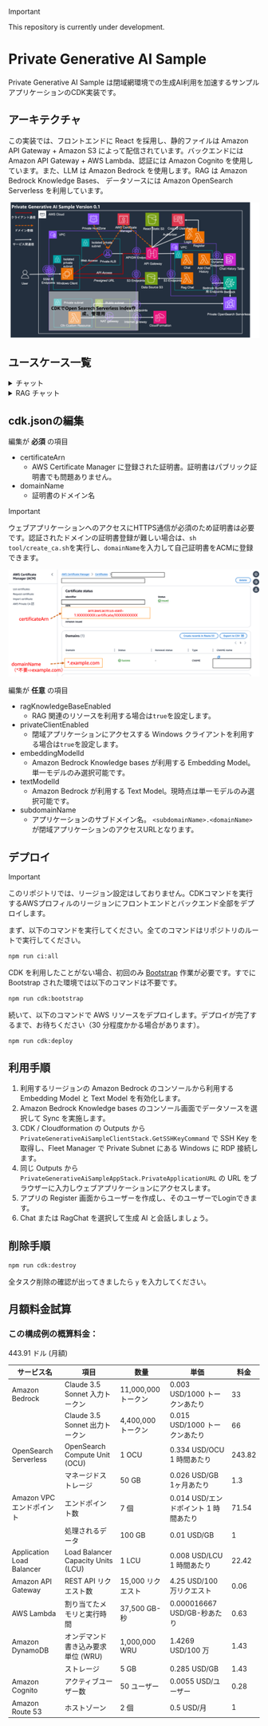 > [!IMPORTANT]
> This repository is currently under development.

# Private Generative AI Sample 

Private Generative AI Sample は閉域網環境での生成AI利用を加速するサンプルアプリケーションのCDK実装です。

## アーキテクチャ

この実装では、フロントエンドに React を採用し、静的ファイルは Amazon API Gateway + Amazon S3 によって配信されています。バックエンドには Amazon API Gateway + AWS Lambda、認証には Amazon Cognito を使用しています。また、LLM は Amazon Bedrock を使用します。RAG は Amazon Bedrock Knowledge Bases、 データソースには Amazon OpenSearch Serverless を利用しています。

  <img src="/imgs/arch.png"/>


## ユースケース一覧

<details>
  <summary>チャット</summary>

  大規模言語モデル (LLM) とチャット形式で対話することができます。LLM と直接対話するプラットフォームが存在するおかげで、細かいユースケースや新しいユースケースに迅速に対応することができます。また、プロンプトエンジニアリングの検証用環境としても有効です。

  <img src="/imgs/chat.png"/>

</details>

<details>
   <summary>RAG チャット</summary>

  RAG は LLM が苦手な最新の情報やドメイン知識を外部から伝えることで、本来なら回答できない内容にも答えられるようにする手法です。それと同時に、根拠に基づいた回答のみを許すため、LLM にありがちな「それっぽい間違った情報」を回答させないという効果もあります。例えば、社内ドキュメントを LLM に渡せば、社内の問い合わせ対応が自動化できます。このリポジトリでは Knowledge Base から情報を取得します。

  <img src="/imgs/ragchat.png"/>

</details>

## cdk.jsonの編集

編集が **必須** の項目

- certificateArn
  - AWS Certificate Manager に登録された証明書。証明書はパブリック証明書でも問題ありません。
- domainName
  - 証明書のドメイン名

> [!IMPORTANT]
> ウェブアプリケーションへのアクセスにHTTPS通信が必須のため証明書は必要です。認証されたドメインの証明書登録が難しい場合は、`sh tool/create_ca.sh`を実行し、`domainName`を入力して自己証明書をACMに登録できます。

<img src="/imgs/acm.png"/>

編集が **任意** の項目

- ragKnowledgeBaseEnabled
  - RAG 関連のリソースを利用する場合は`true`を設定します。
- privateClientEnabled
  - 閉域アプリケーションにアクセスする Windows クライアントを利用する場合は`true`を設定します。
- embeddingModelId
  - Amazon Bedrock Knowledge bases が利用する Embedding Model。単一モデルのみ選択可能です。
- textModelId
   - Amazon Bedrock が利用する Text Model。現時点は単一モデルのみ選択可能です。
- subdomainName
  - アプリケーションのサブドメイン名。 `<subdomainName>.<domainName>` が閉域アプリケーションのアクセスURLとなります。
## デプロイ

> [!IMPORTANT]
> このリポジトリでは、リージョン設定はしておりません。CDKコマンドを実行するAWSプロフィルのリージョンにフロントエンドとバックエンド全部をデプロイします。

まず、以下のコマンドを実行してください。全てのコマンドはリポジトリのルートで実行してください。

```bash
npm run ci:all
```

CDK を利用したことがない場合、初回のみ [Bootstrap](https://docs.aws.amazon.com/ja_jp/cdk/v2/guide/bootstrapping.html) 作業が必要です。すでに Bootstrap された環境では以下のコマンドは不要です。

```bash
npm run cdk:bootstrap
```

続いて、以下のコマンドで AWS リソースをデプロイします。デプロイが完了するまで、お待ちください（30 分程度かかる場合があります）。

```bash
npm run cdk:deploy
```

## 利用手順

1. 利用するリージョンの Amazon Bedrock のコンソールから利用する Embedding Model と Text Model を有効化します。
2. Amazon Bedrock Knowledge bases のコンソール画面でデータソースを選択して Sync を実施します。
3. CDK / Cloudformation の Outputs から `PrivateGenerativeAiSampleClientStack.GetSSHKeyCommand` で SSH Key を取得し、Fleet Manager で Private Subnet にある Windows に RDP 接続します。
4. 同じ Outputs から `PrivateGenerativeAiSampleAppStack.PrivateApplicationURL` の URL をブラウザーに入力しウェブアプリケーションにアクセスします。
5. アプリの Register 画面からユーザーを作成し、そのユーザーでLoginできます。
6. Chat または RagChat を選択して生成 AI と会話しましょう。

## 削除手順

```bash
npm run cdk:destroy 
```
全タスク削除の確認が出ってきましたら `y` を入力してください。

## 月額料金試算
### この構成例の概算料金：
443.91 ドル (月額)

| サービス名 | 項目 | 数量 | 単価 | 料金
| ---- | ---- | ---- | ---- | ---- |
| Amazon Bedrock | Claude 3.5 Sonnet 入力トークン | 11,000,000 トークン | 0.003 USD/1000 トークンあたり | 33 |
| | Claude 3.5 Sonnet 出力トークン | 4,400,000 トークン | 0.015 USD/1000 トークンあたり | 66 |
| OpenSearch Serverless | OpenSearch Compute Unit (OCU) | 1 OCU | 0.334 USD/OCU 1 時間あたり | 243.82 |
| | マネージドストレージ | 50 GB | 0.026 USD/GB 1ヶ月あたり | 1.3 |
| Amazon VPC エンドポイント | エンドポイント数 | 7 個 | 0.014 USD/エンドポイント 1 時間あたり | 71.54 |
| | 処理されるデータ | 100 GB | 0.01 USD/GB | 1 |
| Application Load Balancer | Load Balancer Capacity Units (LCU)| 1 LCU | 0.008 USD/LCU 1 時間あたり | 22.42 |
| Amazon API Gateway | REST API リクエスト数 | 15,000 リクエスト | 4.25 USD/100 万リクエスト | 0.06 |
| AWS Lambda | 割り当てたメモリと実行時間	| 37,500 GB-秒 | 0.000016667 USD/GB-秒あたり | 0.63 |
| Amazon DynamoDB | オンデマンド 書き込み要求単位 (WRU)	| 1,000,000 WRU	 | 1.4269 USD/100 万 | 1.43 |
| | ストレージ | 5 GB | 0.285 USD/GB	 | 1.43 |
| Amazon Cognito | アクティブユーザー数 | 50 ユーザー | 0.0055 USD/ユーザー | 0.28 |
| Amazon Route 53 | ホストゾーン | 2 個 | 0.5 USD/月 | 1 |